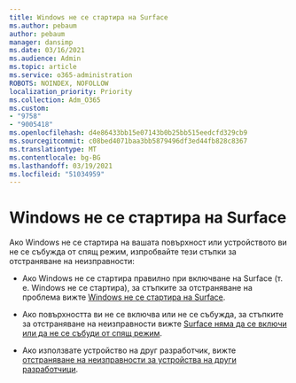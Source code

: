 ```yaml
---
title: Windows не се стартира на Surface
ms.author: pebaum
author: pebaum
manager: dansimp
ms.date: 03/16/2021
ms.audience: Admin
ms.topic: article
ms.service: o365-administration
ROBOTS: NOINDEX, NOFOLLOW
localization_priority: Priority
ms.collection: Adm_O365
ms.custom:
- "9758"
- "9005418"
ms.openlocfilehash: d4e86433bb15e07143b0b25bb515eedcfd329cb9
ms.sourcegitcommit: c08bed4071baa3bb5879496df3ed44fb828c8367
ms.translationtype: MT
ms.contentlocale: bg-BG
ms.lasthandoff: 03/19/2021
ms.locfileid: "51034959"
---
```

# <a name="windows-doesnt-start-on-surface"></a>Windows не се стартира на Surface

Ако Windows не се стартира на вашата повърхност или устройството ви не се събужда от спящ режим, изпробвайте тези стъпки за отстраняване на неизправности:

- Ако Windows не се стартира правилно при включване на Surface (т. е. Windows не се стартира), за стъпките за отстраняване на проблема вижте [Windows не се стартира на Surface](https://support.microsoft.com/surface/windows-doesn-t-start-on-surface-3dd47ea1-472a-4514-c8e1-ff81bd72be5c).

- Ако повърхността ви не се включва или не се събужда, за стъпките за отстраняване на неизправности вижте [Surface няма да се включи или да не се събуди от спящ режим](https://support.microsoft.com/surface/surface-won-t-turn-on-or-wake-from-sleep-1e181652-3db8-5ca1-9649-7390fafb102a).

- Ако използвате устройство на друг разработчик, вижте [отстраняване на неизправности за устройства на други разработчици](https://support.microsoft.com/topic/b6f3408d-dac9-43e2-82f6-e620ca783636).

